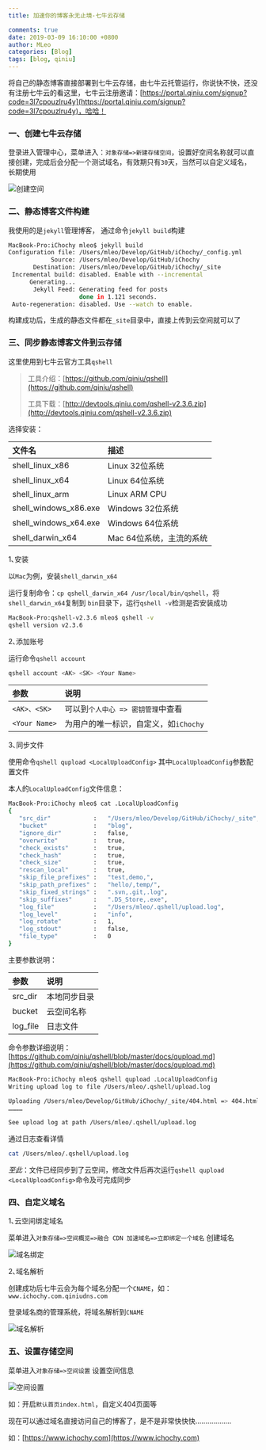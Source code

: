 ```yaml
---
title: 加速你的博客永无止境-七牛云存储

comments: true
date: 2019-03-09 16:10:00 +0800
author: MLeo
categories: [Blog] 
tags: [blog, qiniu]
---
```


将自己的静态博客直接部署到七牛云存储，由七牛云托管运行，你说快不快，还没有注册七牛云的看这里，七牛云注册邀请：[https://portal.qiniu.com/signup?code=3l7cpouzlru4y](https://portal.qiniu.com/signup?code=3l7cpouzlru4y)，哈哈！

### 一、创建七牛云存储
登录进入管理中心，菜单进入：`对象存储=>新建存储空间`，设置好空间名称就可以直接创建，完成后会分配一个测试域名，有效期只有`30`天，当然可以自定义域名，长期使用

![创建空间](https://images.ichochy.com/%E5%88%9B%E5%BB%BA%E7%A9%BA%E9%97%B4.png)

### 二、静态博客文件构建
我使用的是`jekyll`管理博客， 通过命令`jekyll build`构建

```bash
MacBook-Pro:iChochy mleo$ jekyll build
Configuration file: /Users/mleo/Develop/GitHub/iChochy/_config.yml
            Source: /Users/mleo/Develop/GitHub/iChochy
       Destination: /Users/mleo/Develop/GitHub/iChochy/_site
 Incremental build: disabled. Enable with --incremental
      Generating...
       Jekyll Feed: Generating feed for posts
                    done in 1.121 seconds.
 Auto-regeneration: disabled. Use --watch to enable.
```
构建成功后，生成的静态文件都在`_site`目录中，直接上传到云空间就可以了


### 三、同步静态博客文件到云存储
这里使用到七牛云官方工具`qshell`

> 工具介绍：[https://github.com/qiniu/qshell](https://github.com/qiniu/qshell)
>
> 工具下载：[http://devtools.qiniu.com/qshell-v2.3.6.zip](http://devtools.qiniu.com/qshell-v2.3.6.zip)

选择安装：

|文件名|描述|
|:---|:---|
|shell_linux_x86	   | Linux 32位系统            |
|shell_linux_x64	   | Linux 64位系统            |
|shell_linux_arm	   | Linux ARM CPU             |
|shell_windows_x86.exe | Windows 32位系统          |
|shell_windows_x64.exe | Windows 64位系统          |
|shell_darwin_x64	   | Mac 64位系统，主流的系统  |


1､安装

以`Mac`为例，安装`shell_darwin_x64`

运行复制命令：`cp qshell_darwin_x64 /usr/local/bin/qshell`，将`shell_darwin_x64`复制到 `bin`目录下，运行`qshell -v`检测是否安装成功


```bash
MacBook-Pro:qshell-v2.3.6 mleo$ qshell -v
qshell version v2.3.6
```
2､添加账号

运行命令`qshell account`
```bash
qshell account <AK> <SK> <Your Name>
```

|参数|说明|
|:---|:---|
|`<AK>、<SK>`|可以到`个人中心 => 密钥管理`中查看|
|`<Your Name>`|为用户的唯一标识，自定义，如`iChochy`|


3､同步文件 

使用命令`qshell qupload <LocalUploadConfig>`
其中`LocalUploadConfig`参数配置文件

本人的`LocalUploadConfig`文件信息：
```bash
MacBook-Pro:iChochy mleo$ cat .LocalUploadConfig
{
   "src_dir"            :   "/Users/mleo/Develop/GitHub/iChochy/_site",
   "bucket"             :   "blog",
   "ignore_dir"         :   false,
   "overwrite"          :   true,
   "check_exists"       :   true,
   "check_hash"         :   true,
   "check_size"         :   true,
   "rescan_local"       :   true,
   "skip_file_prefixes" :   "test,demo,",
   "skip_path_prefixes" :   "hello/,temp/",
   "skip_fixed_strings" :   ".svn,.git,.log",
   "skip_suffixes"      :   ".DS_Store,.exe",
   "log_file"           :   "/Users/mleo/.qshell/upload.log",
   "log_level"          :   "info",
   "log_rotate"         :   1,
   "log_stdout"         :   false,
   "file_type"          :   0
}

```
主要参数说明：

|参数|说明|
|:---|:---|
|src_dir|本地同步目录|
|bucket|云空间名称|
|log_file|日志文件|


命令参数详细说明：[https://github.com/qiniu/qshell/blob/master/docs/qupload.md](https://github.com/qiniu/qshell/blob/master/docs/qupload.md)

```bash
MacBook-Pro:iChochy mleo$ qshell qupload .LocalUploadConfig
Writing upload log to file /Users/mleo/.qshell/upload.log

Uploading /Users/mleo/Develop/GitHub/iChochy/_site/404.html => 404.html [1/67, 1.5%] ...
…………

See upload log at path /Users/mleo/.qshell/upload.log
```
通过日志查看详情
```bash
cat /Users/mleo/.qshell/upload.log
```
*至此*：文件已经同步到了云空间，修改文件后再次运行`qshell qupload <LocalUploadConfig>`命令及可完成同步

### 四、自定义域名
1､云空间绑定域名

菜单进入`对象存储=>空间概览=>融合 CDN 加速域名=>立即绑定一个域名` 创建域名

![域名绑定](https://images.ichochy.com/%E5%9F%9F%E5%90%8D%E7%BB%91%E5%AE%9A.png)

2､域名解析

创建成功后七牛云会为每个域名分配一个`CNAME`，如：`www.ichochy.com.qiniudns.com`

登录域名商的管理系统，将域名解析到`CNAME`

![域名解析](https://images.ichochy.com/%E5%9F%9F%E5%90%8D%E8%A7%A3%E6%9E%90.png)

### 五、设置存储空间

菜单进入`对象存储=>空间设置` 设置空间信息


![空间设置](https://images.ichochy.com/%E7%A9%BA%E9%97%B4%E8%AE%BE%E7%BD%AE.png)

如：开启`默认首页index.html`，自定义404页面等 

现在可以通过域名直接访问自己的博客了，是不是非常快快快………………

如：[https://www.ichochy.com](https://www.ichochy.com)